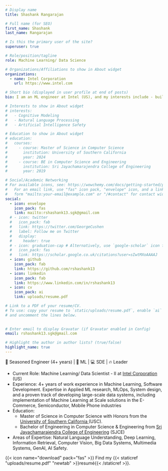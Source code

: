 ```yaml
---
# Display name
title: Shashank Rangarajan

# Full name (for SEO)
first_name: Shashank
last_name: Rangarajan

# Is this the primary user of the site?
superuser: true

# Role/position/tagline
role: Machine Learning/ Data Science

# Organizations/Affiliations to show in About widget
organizations:
  - name: Intel Corporation
    url: https://www.intel.com

# Short bio (displayed in user profile at end of posts)
bio: I am an ML engineer at Intel (US), and my interests include - building new skills, leadership, entrepreneurship, and AI.

# Interests to show in About widget
# interests:
#   - Cognitive Modeling
#   - Natural Language Processing
#   - Artificial Intelligence Safety

# Education to show in About widget
# education:
#   courses:
#     - course: Master of Science in Computer Science
#       institution: University of Southern California
#       year: 2024
#     - course: BE in Computer Science and Engineering
#       institution: Sri Jayachamarajendra College of Engineering
#       year: 2019

# Social/Academic Networking
# For available icons, see: https://wowchemy.com/docs/getting-started/page-builder/#icons
#   For an email link, use "fas" icon pack, "envelope" icon, and a link in the
#   form "mailto:your-email@example.com" or "/#contact" for contact widget.
social:
  - icon: envelope
    icon_pack: fas
    link: mailto:rshashank13.sgk@gmail.com
  # - icon: twitter
  #   icon_pack: fab
  #   link: https://twitter.com/GeorgeCushen
  #   label: Follow me on Twitter
  #   display:
  #     header: true
  # - icon: graduation-cap # Alternatively, use `google-scholar` icon from `ai` icon pack
  #   icon_pack: fas
  #   link: https://scholar.google.co.uk/citations?user=sIwtMXoAAAAJ
  - icon: github
    icon_pack: fab
    link: https://github.com/rshashank13
  - icon: linkedin
    icon_pack: fab
    link: https://www.linkedin.com/in/rshashank13
  - icon: cv
    icon_pack: ai
    link: uploads/resume.pdf

# Link to a PDF of your resume/CV.
# To use: copy your resume to `static/uploads/resume.pdf`, enable `ai` icons in `params.yaml`,
# and uncomment the lines below.
  

# Enter email to display Gravatar (if Gravatar enabled in Config)
email: rshashank13.sgk@gmail.com

# Highlight the author in author lists? (true/false)
highlight_name: true
---
```

🚀 Seasoned Engineer (4+ years) | 🤖 ML | 💻 SDE | 🔥 Leader

<ul>
  <li>
    Current Role: Machine Learning/ Data Scientist - II at <a href="https://www.intel.com/content/www/us/en/homepage.html">Intel Corporation</a> (US)
  </li>
  <li>
    Experience: 4+ years of work experience in Machine Learning, Software Development. Expertise in Applied ML research, MLOps, System design, and a proven track of developing large-scale data systems, including implementation of Machine Learning at Scale solutions in the E-Commerce, Semiconductor, Mobile Phone industries
  </li>
  <li>
    Education:
      <ul>
        <li>
          Master of Science in Computer Science with Honors from the <a href="https://usc.edu">University of Southern California </a> (USC). 
        </li>
        <li>
          Bachelor of Engineering in Computer Science & Engineering from <a href="https://sjce.ac.in"> Sri Jayachamarajendra College of Engineering</a> (SJCE)
        </li>
      </ul>
  </li>
  <li>
    Areas of Expertise: Natural Language Understanding, Deep Learning, Information Retrieval, Computer Vision, Big Data Systems, Multimedia Systems, GenAI, AI Safety.
  </li>
</ul>

{{< icon name="download" pack="fas" >}} Find my {{< staticref "uploads/resume.pdf" "newtab" >}}resumé{{< /staticref >}}.

